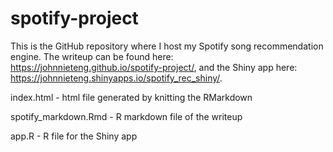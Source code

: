 # spotify-project

This is the GitHub repository where I host my Spotify song recommendation engine. The writeup can be found here: https://johnnieteng.github.io/spotify-project/, and  the Shiny app here: https://johnnieteng.shinyapps.io/spotify_rec_shiny/.

index.html - html file generated by knitting the RMarkdown

spotify_markdown.Rmd - R markdown file of the writeup

app.R - R file for the Shiny app
